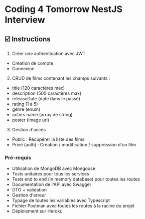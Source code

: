 # Coding 4 Tomorrow NestJS Interview

## ☑️ Instructions

1. Créer une authentication avec JWT
  - Création de compte
  - Connexion

2. CRUD de films contenant les champs suivants :
  - title (120 caractères max)
  - description (500 caractères max)
  - releaseDate (date dans le passé)
  - rating (1 à 5)
  - genre (enum)
  - actors name (array de string)
  - poster (image url)

3. Gestion d'accès
  - Public : Récupérer la liste des films
  - Privé (auth) : Création / modification / suppression d'un film

### Pré-requis
- Utilisation de MongoDB avec Mongoose
- Tests unitaires pour tous les services
- Tests end to end (in memory database) pour toutes les routes
- Documentation de l'API avec Swagger
- DTO + validation
- Gestion d'erreur
- Typage de toutes les variables avec Typescript
- Fichier Postman avec toutes les routes à la racine du projet
- Déploiement sur Heroku

